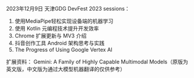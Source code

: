 2023年12月9日 天津GDG DevFest 2023
sessions：
1. 使用MediaPipe轻松实现设备端的机器学习
2. 使用 Kotlin 元编程技术提升开发效率
3. Chrome 扩展更新与 MV3 介绍
4. 抖音创作工具 Android 架构思考与实践
5. The Progress of Using Google Vertex AI

扩展资料：
Gemini: A Family of Highly Capable Multimodal Models（原版为英文版，中文版为通过大模型机器翻译的仅供参考）
